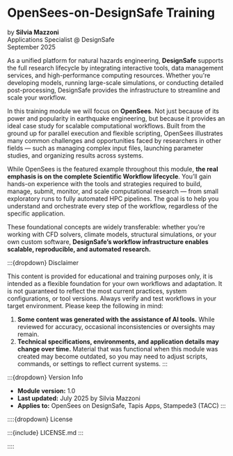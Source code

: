 # OpenSees-on-DesignSafe Training
by **Silvia Mazzoni**<br>
Applications Specialist @ DesignSafe<br>
September 2025


As a unified platform for natural hazards engineering, **DesignSafe** supports the full research lifecycle by integrating interactive tools, data management services, and high-performance computing resources. Whether you're developing models, running large-scale simulations, or conducting detailed post-processing, DesignSafe provides the infrastructure to streamline and scale your workflow.

In this training module we will focus on **OpenSees**. Not just because of its power and popularity in earthquake engineering, but because it provides an ideal case study for scalable computational workflows. Built from the ground up for parallel execution and flexible scripting, OpenSees illustrates many common challenges and opportunities faced by researchers in other fields — such as managing complex input files, launching parameter studies, and organizing results across systems.

While OpenSees is the featured example throughout this module, **the real emphasis is on the complete Scientific Workflow lifecycle**. You’ll gain hands-on experience with the tools and strategies required to build, manage, submit, monitor, and scale computational research — from small exploratory runs to fully automated HPC pipelines. The goal is to help you understand and orchestrate every step of the workflow, regardless of the specific application.

These foundational concepts are widely transferable: whether you’re working with CFD solvers, climate models, structural simulations, or your own custom software, **DesignSafe’s workflow infrastructure enables scalable, reproducible, and automated research.**


<!-- 
::::{grid} 1 1 2 3
:class-container: text-center
:gutter: 3

:::{grid-item-card}
:link: ./Docs_MD/DesignSafe/OpenSees_AndDesignSafe.md
:link-type: doc
:class-header: bg-light

Text content 
^^^

Structure books with text files and Jupyter Notebooks with minimal configuration.
:::

:::{grid-item-card}
:link: content/myst
:link-type: doc
:class-header: bg-light

MyST Markdown 
^^^

Write MyST Markdown to create enriched documents with publication-quality features.

:::

::::
 -->

:::{dropdown} Disclaimer

This content is provided for educational and training purposes only, it is intended as a flexible foundation for your own workflows and adaptation. It is not guaranteed to reflect the most current practices, system configurations, or tool versions. Always verify and test workflows in your target environment. Please keep the following in mind:

1. **Some content was generated with the assistance of AI tools.** While reviewed for accuracy, occasional inconsistencies or oversights may remain.
2. **Technical specifications, environments, and application details may change over time.** Material that was functional when this module was created may become outdated, so you may need to adjust scripts, commands, or settings to reflect current systems.
:::

:::{dropdown} Version Info

* **Module version:** 1.0
* **Last updated:** July 2025 by Silvia Mazzoni
* **Applies to:** OpenSees on DesignSafe, Tapis Apps, Stampede3 (TACC)
:::

::::{dropdown} License

:::{include} LICENSE.md
:::

::::

